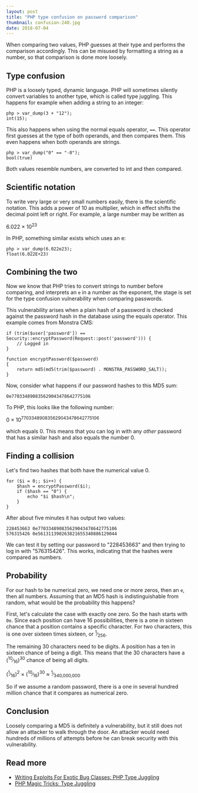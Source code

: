 ```yaml
---
layout: post
title: "PHP type confusion on password comparison"
thumbnail: confusion-240.jpg
date: 2018-07-04
---
```


When comparing two values, PHP guesses at their type and performs the comparison accordingly. This can be misused by formatting a string as a number, so that comparison is done more loosely.

## Type confusion

PHP is a loosely typed, dynamic language. PHP will sometimes silently convert variables to another type, which is called type juggling. This happens for example when adding a string to an integer:

    php > var_dump(3 + "12");
    int(15);

This also happens when using the normal equals operator, `==`. This operator first guesses at the type of both operands, and then compares them. This even happens when both operands are strings.

    php > var_dump("0" == "-0");
    bool(true)

Both values resemble numbers, are converted to int and then compared.

## Scientific notation

To write very large or very small numbers easily, there is the scientific notation. This adds a power of 10 as multiplier, which in effect shifts the decimal point left or right. For example, a large number may be written as

6.022 &times; 10<sup>23</sup>

In PHP, something similar exists which uses an e:

    php > var_dump(6.022e23);
    float(6.022E+23)

## Combining the two

Now we know that PHP tries to convert strings to number before comparing, and interprets an `e` in a number as the exponent, the stage is set for the type confusion vulnerability when comparing passwords.

This vulnerability arises when a plain hash of a password is checked against the password hash in the database using the equals operator. This example comes from Monstra CMS:

    if (trim($user['password']) == Security::encryptPassword(Request::post('password'))) {
        // Logged in
    }

    function encryptPassword($password)
    {
        return md5(md5(trim($password) . MONSTRA_PASSWORD_SALT));
    }

Now, consider what happens if our password hashes to this MD5 sum:

    0e770334890835629043478642775106

To PHP, this looks like the following number:

0 &times; 10<sup>770334890835629043478642775106</sup>

which equals 0. This means that you can log in with any *other* password that has a similar hash and also equals the number 0.

## Finding a collision

Let's find two hashes that both have the numerical value 0.

    for ($i = 0;; $i++) {
        $hash = encryptPassword($i);
        if ($hash == "0") {
            echo "$i $hash\n";
        }
    }

After about five minutes it has output two values:

    228453663 0e770334890835629043478642775106
    576315426 0e561311390263821655340886129044

We can test it by setting our password to "228453663" and then trying to log in with "576315426". This works, indicating that the hashes were compared as numbers.

## Probability

For our hash to be numerical zero, we need one or more zeros, then an `e`, then all numbers. Assuming that an MD5 hash is indistinguishable from random, what would be the probability this happens?

First, let's calculate the case with exactly one zero. So the hash starts with `0e`. Since each position can have 16 possibilities, there is a one in sixteen chance that a position contains a specific character. For two characters, this is one over sixteen times sixteen, or <sup>1</sup>&#8725;<sub>256</sub>.

The remaining 30 characters need to be digits. A position has a ten in sixteen chance of being a digit. This means that the 30 characters have a (<sup>10</sup>&#8725;<sub>16</sub>)<sup>30</sup> chance of being all digits.

(<sup>1</sup>&#8725;<sub>16</sub>)<sup>2</sup> &times; (<sup>10</sup>&#8725;<sub>16</sub>)<sup>30</sup> ≈ <sup>1</sup>&#8725;<sub>340,000,000</sub>

So if we assume a random password, there is a one in several hundred million chance that it compares as numerical zero.

## Conclusion

Loosely comparing a MD5 is definitely a vulnerability, but it still does not allow an attacker to walk through the door. An attacker would need hundreds of millions of attempts before he can break security with this vulnerability.

## Read more

* [Writing Exploits For Exotic Bug Classes: PHP Type Juggling](http://turbochaos.blogspot.com/2013/08/exploiting-exotic-bugs-php-type-juggling.html)
* [PHP Magic Tricks: Type Juggling](https://www.owasp.org/images/6/6b/PHPMagicTricks-TypeJuggling.pdf)
